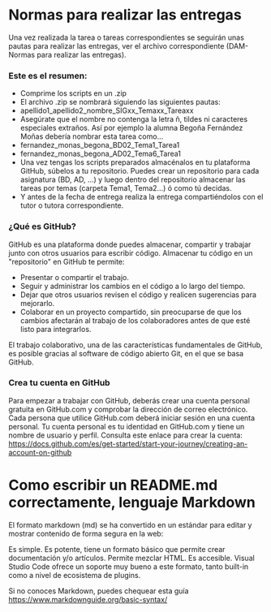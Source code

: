 # Normas para realizar las entregas

Una vez realizada la tarea o tareas correspondientes se seguirán unas pautas para realizar las entregas, ver el archivo correspondiente (DAM-Normas para realizar las entregas).

### Este es el resumen:

-	Comprime los scripts en un .zip
-	El archivo .zip se nombrará siguiendo las siguientes pautas:
-	apellido1_apellido2_nombre_SIGxx_Temaxx_Tareaxx
-	Asegúrate que el nombre no contenga la letra ñ, tildes ni caracteres especiales extraños. Así por ejemplo la alumna Begoña Fernández Moñas debería nombrar esta tarea como...
-	fernandez_monas_begona_BD02_Tema1_Tarea1
-	fernandez_monas_begona_AD02_Tema6_Tarea1
-	Una vez tengas los scripts preparados almacénalos en tu plataforma GitHub, súbelos a tu repositorio. Puedes crear un repositorio para cada asignatura (BD, AD, …) y luego dentro del repositorio almacenar las tareas por temas (carpeta Tema1, Tema2…) ó como tú decidas.
-	Y antes de la fecha de entrega realiza la entrega compartiéndolos con el tutor o tutora correspondiente.

### ¿Qué es GitHub?

GitHub es una plataforma donde puedes almacenar, compartir y trabajar junto con otros usuarios para escribir código.
Almacenar tu código en un "repositorio" en GitHub te permite:
-	Presentar o compartir el trabajo.
-	Seguir y administrar los cambios en el código a lo largo del tiempo.
-	Dejar que otros usuarios revisen el código y realicen sugerencias para mejorarlo.
-	Colaborar en un proyecto compartido, sin preocuparse de que los cambios afectarán al trabajo de los colaboradores antes de que esté listo para integrarlos.

El trabajo colaborativo, una de las características fundamentales de GitHub, es posible gracias al software de código abierto Git, en el que se basa GitHub.

### Crea tu cuenta en GitHub

Para empezar a trabajar con GitHub, deberás crear una cuenta personal gratuita en GitHub.com y comprobar la dirección de correo electrónico.
Cada persona que utilice GitHub.com deberá iniciar sesión en una cuenta personal. Tu cuenta personal es tu identidad en GitHub.com y tiene un nombre de usuario y perfil.
Consulta este enlace para crear la cuenta:
https://docs.github.com/es/get-started/start-your-journey/creating-an-account-on-github

# Como escribir un README.md correctamente, lenguaje Markdown

El formato markdown (md) se ha convertido en un estándar para editar y mostrar contenido de forma segura en la web:

Es simple.
Es potente, tiene un formato básico que permite crear documentación y/o artículos.
Permite mezclar HTML.
Es accesible.
Visual Studio Code ofrece un soporte muy bueno a este formato, tanto built-in como a nivel de ecosistema de plugins.

Si no conoces Markdown, puedes chequear esta guía https://www.markdownguide.org/basic-syntax/
